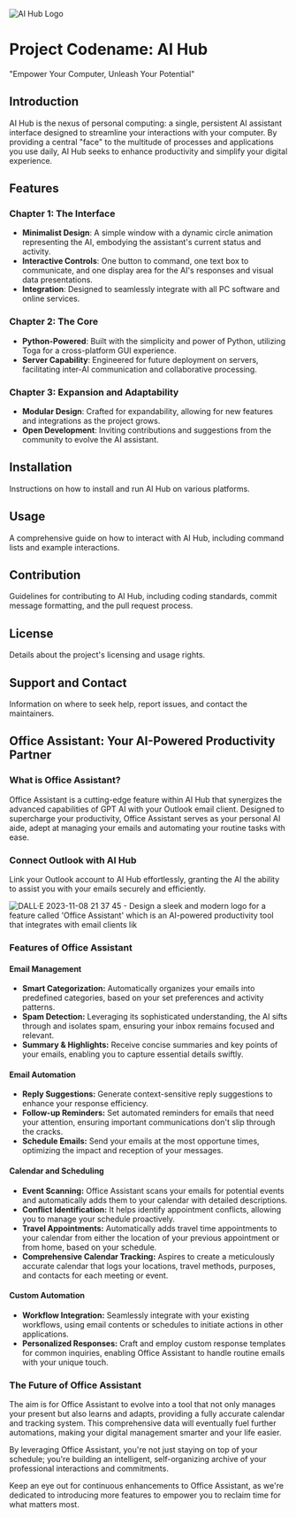 ![AI Hub Logo](https://github.com/NADOOITChristophBa/AI-Hub/assets/106314951/f64f7d4b-1144-47a4-bbcf-7bc3c61467b2)

# Project Codename: AI Hub
"Empower Your Computer, Unleash Your Potential"

## Introduction
AI Hub is the nexus of personal computing: a single, persistent AI assistant interface designed to streamline your interactions with your computer. By providing a central "face" to the multitude of processes and applications you use daily, AI Hub seeks to enhance productivity and simplify your digital experience.

## Features
### Chapter 1: The Interface
- **Minimalist Design**: A simple window with a dynamic circle animation representing the AI, embodying the assistant's current status and activity.
- **Interactive Controls**: One button to command, one text box to communicate, and one display area for the AI's responses and visual data presentations.
- **Integration**: Designed to seamlessly integrate with all PC software and online services.

### Chapter 2: The Core
- **Python-Powered**: Built with the simplicity and power of Python, utilizing Toga for a cross-platform GUI experience.
- **Server Capability**: Engineered for future deployment on servers, facilitating inter-AI communication and collaborative processing.

### Chapter 3: Expansion and Adaptability
- **Modular Design**: Crafted for expandability, allowing for new features and integrations as the project grows.
- **Open Development**: Inviting contributions and suggestions from the community to evolve the AI assistant.

## Installation
Instructions on how to install and run AI Hub on various platforms.

## Usage
A comprehensive guide on how to interact with AI Hub, including command lists and example interactions.

## Contribution
Guidelines for contributing to AI Hub, including coding standards, commit message formatting, and the pull request process.

## License
Details about the project's licensing and usage rights.

## Support and Contact
Information on where to seek help, report issues, and contact the maintainers.

## Office Assistant: Your AI-Powered Productivity Partner

### What is Office Assistant?

Office Assistant is a cutting-edge feature within AI Hub that synergizes the advanced capabilities of GPT AI with your Outlook email client. Designed to supercharge your productivity, Office Assistant serves as your personal AI aide, adept at managing your emails and automating your routine tasks with ease.

### Connect Outlook with AI Hub

Link your Outlook account to AI Hub effortlessly, granting the AI the ability to assist you with your emails securely and efficiently.

![DALL·E 2023-11-08 21 37 45 - Design a sleek and modern logo for a feature called 'Office Assistant' which is an AI-powered productivity tool that integrates with email clients lik](https://github.com/NADOOITChristophBa/AI-Hub/assets/106314951/a1ffd473-86a8-4e80-a463-6a273710acbf)

### Features of Office Assistant

#### Email Management

- **Smart Categorization:** Automatically organizes your emails into predefined categories, based on your set preferences and activity patterns.
- **Spam Detection:** Leveraging its sophisticated understanding, the AI sifts through and isolates spam, ensuring your inbox remains focused and relevant.
- **Summary & Highlights:** Receive concise summaries and key points of your emails, enabling you to capture essential details swiftly.

#### Email Automation

- **Reply Suggestions:** Generate context-sensitive reply suggestions to enhance your response efficiency.
- **Follow-up Reminders:** Set automated reminders for emails that need your attention, ensuring important communications don't slip through the cracks.
- **Schedule Emails:** Send your emails at the most opportune times, optimizing the impact and reception of your messages.

#### Calendar and Scheduling

- **Event Scanning:** Office Assistant scans your emails for potential events and automatically adds them to your calendar with detailed descriptions.
- **Conflict Identification:** It helps identify appointment conflicts, allowing you to manage your schedule proactively.
- **Travel Appointments:** Automatically adds travel time appointments to your calendar from either the location of your previous appointment or from home, based on your schedule.
- **Comprehensive Calendar Tracking:** Aspires to create a meticulously accurate calendar that logs your locations, travel methods, purposes, and contacts for each meeting or event.

#### Custom Automation

- **Workflow Integration:** Seamlessly integrate with your existing workflows, using email contents or schedules to initiate actions in other applications.
- **Personalized Responses:** Craft and employ custom response templates for common inquiries, enabling Office Assistant to handle routine emails with your unique touch.

### The Future of Office Assistant

The aim is for Office Assistant to evolve into a tool that not only manages your present but also learns and adapts, providing a fully accurate calendar and tracking system. This comprehensive data will eventually fuel further automations, making your digital management smarter and your life easier.

By leveraging Office Assistant, you're not just staying on top of your schedule; you're building an intelligent, self-organizing archive of your professional interactions and commitments.

Keep an eye out for continuous enhancements to Office Assistant, as we're dedicated to introducing more features to empower you to reclaim time for what matters most.
